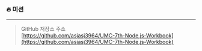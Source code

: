 ### 🔥 미션
---
> GitHub 저장소 주소<br/>
> [https://github.com/asjasj3964/UMC-7th-Node.js-Workbook](https://github.com/asjasj3964/UMC-7th-Node.js-Workbook)

